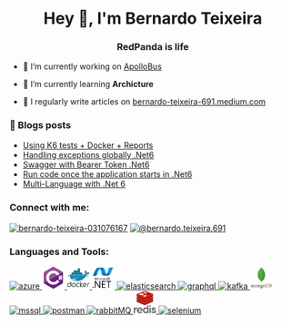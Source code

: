 <h1 align="center">Hey 👋, I'm Bernardo Teixeira</h1>
<h3 align="center">RedPanda is life</h3>

- 🔭 I’m currently working on [ApolloBus](https://github.com/bteixeira691/ApolloBus)

- 🌱 I’m currently learning **Archicture**

- 📝 I regularly write articles on [bernardo-teixeira-691.medium.com](https://bernardo-teixeira-691.medium.com/)


### :notebook: Blogs posts
<!-- BLOG-POST-LIST:START -->
- [Using K6 tests + Docker + Reports](https://medium.com/geekculture/using-k6-tests-docker-reports-53366512b5c5?source=rss-9c3efd506361------2)
- [Handling exceptions globally .Net6](https://medium.com/geekculture/handling-exceptions-globally-net6-22b95cfbe316?source=rss-9c3efd506361------2)
- [Swagger with Bearer Token .Net6](https://medium.com/geekculture/swagger-with-bearer-token-net6-b4ca5a8274b1?source=rss-9c3efd506361------2)
- [Run code once the application starts in .Net6](https://medium.com/geekculture/run-code-once-the-application-starts-in-net6-2e4e965ddcec?source=rss-9c3efd506361------2)
- [Multi-Language with .Net 6](https://medium.com/geekculture/multi-language-with-net-6-3dd214ea01fb?source=rss-9c3efd506361------2)
<!-- BLOG-POST-LIST:END -->

<h3 align="left">Connect with me:</h3>
<p align="left">
<a href="https://linkedin.com/in/bernardo-teixeira-031076167" target="blank"><img align="center" src="https://raw.githubusercontent.com/rahuldkjain/github-profile-readme-generator/master/src/images/icons/Social/linked-in-alt.svg" alt="bernardo-teixeira-031076167" height="30" width="40" /></a>
<a href="https://bernardo-teixeira-691.medium.com" target="blank"><img align="center" src="https://raw.githubusercontent.com/rahuldkjain/github-profile-readme-generator/master/src/images/icons/Social/medium.svg" alt="@bernardo.teixeira.691" height="30" width="40" /></a>
</p>

<h3 align="left">Languages and Tools:</h3>
<p align="left"> <a href="https://azure.microsoft.com/en-in/" target="_blank"> <img src="https://www.vectorlogo.zone/logos/microsoft_azure/microsoft_azure-icon.svg" alt="azure" width="40" height="40"/> </a> <a href="https://www.w3schools.com/cs/" target="_blank"> <img src="https://raw.githubusercontent.com/devicons/devicon/master/icons/csharp/csharp-original.svg" alt="csharp" width="40" height="40"/> </a> <a href="https://www.docker.com/" target="_blank"> <img src="https://raw.githubusercontent.com/devicons/devicon/master/icons/docker/docker-original-wordmark.svg" alt="docker" width="40" height="40"/> </a> <a href="https://dotnet.microsoft.com/" target="_blank"> <img src="https://raw.githubusercontent.com/devicons/devicon/master/icons/dot-net/dot-net-original-wordmark.svg" alt="dotnet" width="40" height="40"/> </a> <a href="https://www.elastic.co" target="_blank"> <img src="https://www.vectorlogo.zone/logos/elastic/elastic-icon.svg" alt="elasticsearch" width="40" height="40"/> </a> <a href="https://graphql.org" target="_blank"> <img src="https://www.vectorlogo.zone/logos/graphql/graphql-icon.svg" alt="graphql" width="40" height="40"/> </a> <a href="https://kafka.apache.org/" target="_blank"> <img src="https://www.vectorlogo.zone/logos/apache_kafka/apache_kafka-icon.svg" alt="kafka" width="40" height="40"/> </a> <a href="https://www.mongodb.com/" target="_blank"> <img src="https://raw.githubusercontent.com/devicons/devicon/master/icons/mongodb/mongodb-original-wordmark.svg" alt="mongodb" width="40" height="40"/> </a> <a href="https://www.microsoft.com/en-us/sql-server" target="_blank"> <img src="https://www.svgrepo.com/show/303229/microsoft-sql-server-logo.svg" alt="mssql" width="40" height="40"/> </a> <a href="https://postman.com" target="_blank"> <img src="https://www.vectorlogo.zone/logos/getpostman/getpostman-icon.svg" alt="postman" width="40" height="40"/> </a> <a href="https://www.rabbitmq.com" target="_blank"> <img src="https://www.vectorlogo.zone/logos/rabbitmq/rabbitmq-icon.svg" alt="rabbitMQ" width="40" height="40"/> </a> <a href="https://redis.io" target="_blank"> <img src="https://raw.githubusercontent.com/devicons/devicon/master/icons/redis/redis-original-wordmark.svg" alt="redis" width="40" height="40"/> </a> <a href="https://www.selenium.dev" target="_blank"> <img src="https://raw.githubusercontent.com/detain/svg-logos/780f25886640cef088af994181646db2f6b1a3f8/svg/selenium-logo.svg" alt="selenium" width="40" height="40"/> </a> </p>

